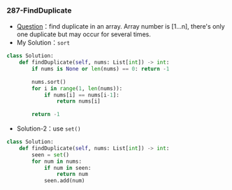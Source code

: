 

### 287-FindDuplicate

+ [Question](https://leetcode-cn.com/problems/find-the-duplicate-number/)：find duplicate in an array. Array number is [1...n], there's only one duplicate but may occur for several times.
+ My Solution：`sort`

```python
class Solution:
    def findDuplicate(self, nums: List[int]) -> int:
        if nums is None or len(nums) == 0: return -1
        
        nums.sort()
        for i in range(1, len(nums)):
            if nums[i] == nums[i-1]:
                return nums[i]
        
        return -1
```

+ Solution-2：use `set()`

```python
class Solution:
    def findDuplicate(self, nums: List[int]) -> int:
        seen = set()
        for num in nums:
            if num in seen:
                return num
            seen.add(num)
```

